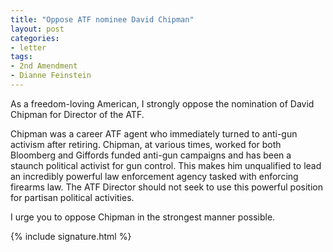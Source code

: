 ```yaml
---
title: "Oppose ATF nominee David Chipman"
layout: post
categories:
- letter
tags:
- 2nd Amendment
- Dianne Feinstein
---
```


As a freedom-loving American, I strongly oppose the nomination of David Chipman for Director of the ATF.

Chipman was a career ATF agent who immediately turned to anti-gun activism after retiring. Chipman, at various times, worked for both Bloomberg and Giffords funded anti-gun campaigns and has been a staunch political activist for gun control. This makes him unqualified to lead an incredibly powerful law enforcement agency tasked with enforcing firearms law. The ATF Director should not seek to use this powerful position for partisan political activities.

I urge you to oppose Chipman in the strongest manner possible.

{% include signature.html %}
